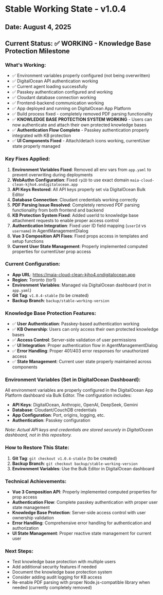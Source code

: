 # Stable Working State - v1.0.4

## Date: August 4, 2025

## Current Status: ✅ WORKING - Knowledge Base Protection Milestone

### What's Working:
- ✅ Environment variables properly configured (not being overwritten)
- ✅ DigitalOcean API authentication working
- ✅ Current agent loading successfully
- ✅ Passkey authentication configured and working
- ✅ Cloudant database connection working
- ✅ Frontend-backend communication working
- ✅ App deployed and running on DigitalOcean App Platform
- ✅ Build process fixed - completely removed PDF parsing functionality
- ✅ **KNOWLEDGE BASE PROTECTION SYSTEM WORKING** - Users can now authenticate and attach their own protected knowledge bases
- ✅ **Authentication Flow Complete** - Passkey authentication properly integrated with KB protection
- ✅ **UI Components Fixed** - Attach/detach icons working, currentUser state properly managed

### Key Fixes Applied:
1. **Environment Variables Fixed**: Removed all env vars from `app.yaml` to prevent overwriting during deployments
2. **WebAuthn Configuration**: Fixed `rpID` to use exact domain `maia-cloud-clean-kjho4.ondigitalocean.app`
3. **API Keys Restored**: All API keys properly set via DigitalOcean Bulk Editor
4. **Database Connection**: Cloudant credentials working correctly
5. **PDF Parsing Issue Resolved**: Completely removed PDF parsing functionality from both frontend and backend
6. **KB Protection System Fixed**: Added userId to knowledge base attachment requests to enable proper access control
7. **Authentication Integration**: Fixed user ID field mapping (`userId` vs `username`) in AgentManagementDialog
8. **Vue 3 Composition API Fixes**: Fixed props access in templates and setup functions
9. **Current User State Management**: Properly implemented computed properties for currentUser prop access

### Current Configuration:
- **App URL**: https://maia-cloud-clean-kjho4.ondigitalocean.app
- **Region**: Toronto (tor1)
- **Environment Variables**: Managed via DigitalOcean dashboard (not in `app.yaml`)
- **Git Tag**: `v1.0.4-stable` (to be created)
- **Backup Branch**: `backup/stable-working-version`

### Knowledge Base Protection Features:
- ✅ **User Authentication**: Passkey-based authentication working
- ✅ **KB Ownership**: Users can only access their own protected knowledge bases
- ✅ **Access Control**: Server-side validation of user permissions
- ✅ **UI Integration**: Proper authentication flow in AgentManagementDialog
- ✅ **Error Handling**: Proper 401/403 error responses for unauthorized access
- ✅ **State Management**: Current user state properly maintained across components

### Environment Variables (Set in DigitalOcean Dashboard):
All environment variables are properly configured in the DigitalOcean App Platform dashboard via Bulk Editor. The configuration includes:

- **API Keys**: DigitalOcean, Anthropic, OpenAI, DeepSeek, Gemini
- **Database**: Cloudant/CouchDB credentials
- **App Configuration**: Port, origins, logging, etc.
- **Authentication**: Passkey configuration

*Note: Actual API keys and credentials are stored securely in DigitalOcean dashboard, not in this repository.*

### How to Restore This State:
1. **Git Tag**: `git checkout v1.0.4-stable` (to be created)
2. **Backup Branch**: `git checkout backup/stable-working-version`
3. **Environment Variables**: Use the Bulk Editor in DigitalOcean dashboard

### Technical Achievements:
- **Vue 3 Composition API**: Properly implemented computed properties for prop access
- **Authentication Flow**: Complete passkey authentication with proper user state management
- **Knowledge Base Protection**: Server-side access control with user ownership validation
- **Error Handling**: Comprehensive error handling for authentication and authorization
- **UI State Management**: Proper reactive state management for current user

### Next Steps:
- Test knowledge base protection with multiple users
- Add additional security features if needed
- Document the knowledge base protection system
- Consider adding audit logging for KB access
- Re-enable PDF parsing with proper Node.js-compatible library when needed (currently completely removed) 